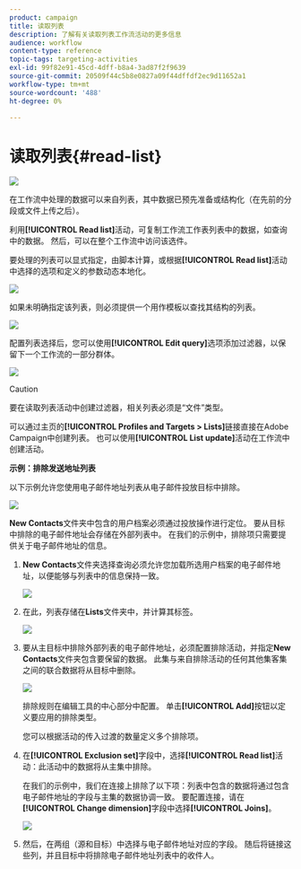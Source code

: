 ```yaml
---
product: campaign
title: 读取列表
description: 了解有关读取列表工作流活动的更多信息
audience: workflow
content-type: reference
topic-tags: targeting-activities
exl-id: 99f82e91-45cd-4dff-b8a4-3ad87f2f9639
source-git-commit: 20509f44c5b8e0827a09f44dffdf2ec9d11652a1
workflow-type: tm+mt
source-wordcount: '488'
ht-degree: 0%

---
```


# 读取列表{#read-list}

![](../../assets/common.svg)

在工作流中处理的数据可以来自列表，其中数据已预先准备或结构化（在先前的分段或文件上传之后）。

利用&#x200B;**[!UICONTROL Read list]**&#x200B;活动，可复制工作流工作表列表中的数据，如查询中的数据。 然后，可以在整个工作流中访问该选件。

要处理的列表可以显式指定，由脚本计算，或根据&#x200B;**[!UICONTROL Read list]**&#x200B;活动中选择的选项和定义的参数动态本地化。

![](assets/list_edit_select_option_01.png)

如果未明确指定该列表，则必须提供一个用作模板以查找其结构的列表。

![](assets/s_advuser_list_template_select.png)

配置列表选择后，您可以使用&#x200B;**[!UICONTROL Edit query]**&#x200B;选项添加过滤器，以保留下一个工作流的一部分群体。

![](assets/wf_readlist_1.png)

>[!CAUTION]
>
>要在读取列表活动中创建过滤器，相关列表必须是“文件”类型。

可以通过主页的&#x200B;**[!UICONTROL Profiles and Targets > Lists]**&#x200B;链接直接在Adobe Campaign中创建列表。 也可以使用&#x200B;**[!UICONTROL List update]**&#x200B;活动在工作流中创建活动。

**示例：排除发送地址列表**

以下示例允许您使用电子邮件地址列表从电子邮件投放目标中排除。

![](assets/s_advuser_list_read_sample_1.png)

**New Contacts**&#x200B;文件夹中包含的用户档案必须通过投放操作进行定位。 要从目标中排除的电子邮件地址会存储在外部列表中。 在我们的示例中，排除项只需要提供关于电子邮件地址的信息。

1. **New Contacts**&#x200B;文件夹选择查询必须允许您加载所选用户档案的电子邮件地址，以便能够与列表中的信息保持一致。

   ![](assets/s_advuser_list_read_sample_0.png)

1. 在此，列表存储在&#x200B;**Lists**&#x200B;文件夹中，并计算其标签。

   ![](assets/s_advuser_list_read_sample_2.png)

1. 要从主目标中排除外部列表的电子邮件地址，必须配置排除活动，并指定&#x200B;**New Contacts**&#x200B;文件夹包含要保留的数据。 此集与来自排除活动的任何其他集客集之间的联合数据将从目标中删除。

   ![](assets/s_advuser_list_read_sample_3.png)

   排除规则在编辑工具的中心部分中配置。 单击&#x200B;**[!UICONTROL Add]**&#x200B;按钮以定义要应用的排除类型。

   您可以根据活动的传入过渡的数量定义多个排除项。

1. 在&#x200B;**[!UICONTROL Exclusion set]**&#x200B;字段中，选择&#x200B;**[!UICONTROL Read list]**&#x200B;活动：此活动中的数据将从主集中排除。

   在我们的示例中，我们在连接上排除了以下项：列表中包含的数据将通过包含电子邮件地址的字段与主集的数据协调一致。 要配置连接，请在&#x200B;**[!UICONTROL Change dimension]**&#x200B;字段中选择&#x200B;**[!UICONTROL Joins]**。

   ![](assets/s_advuser_list_read_sample_4.png)

1. 然后，在两组（源和目标）中选择与电子邮件地址对应的字段。 随后将链接这些列，并且目标中将排除电子邮件地址列表中的收件人。
